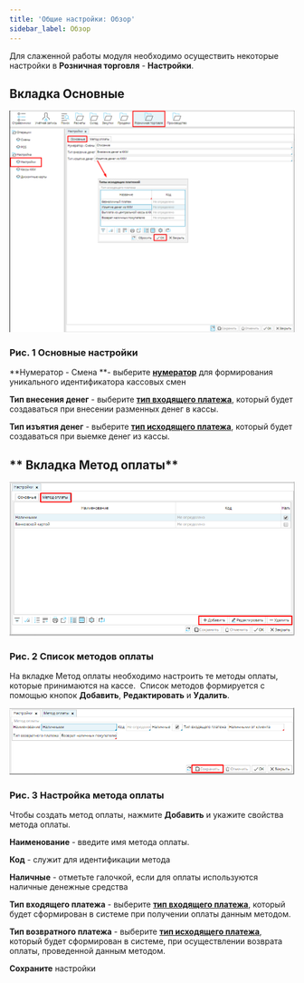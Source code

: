 ```yaml
---
title: 'Общие настройки: Обзор'
sidebar_label: Обзор
---
```


Для слаженной работы модуля необходимо осуществить некоторые настройки в **Розничная торговля** - **Настройки**.

## **Вкладка Основные**

![](attachments/1146939/1802246.png)

### Рис. 1 Основные настройки

  

**Нумератор - Смена **- выберите [**нумератор**](Numerators.md) для формирования уникального идентификатора кассовых смен 

**Тип внесения денег** - выберите [**тип входящего платежа**](Payment_type.md), который будет создаваться при внесении разменных денег в кассы.

**Тип изъятия денег** - выберите [**тип исходящего платежа**](Payment_type.md), который будет создаваться при выемке денег из кассы.

## ** Вкладка Метод оплаты**

![](attachments/1146939/1802247.png)

### Рис. 2 Список методов оплаты

  

На вкладке Метод оплаты необходимо настроить те методы оплаты, которые принимаются на кассе.  Список методов формируется с помощью кнопок **Добавить**, **Редактировать** и **Удалить**.  

  

![](attachments/1146939/1802248.png)

### Рис. 3 Настройка метода оплаты

  

Чтобы создать метод оплаты, нажмите **Добавить** и укажите свойства метода оплаты.

**Наименование** - введите имя метода оплаты.

**Код** - служит для идентификации метода

**Наличные** - отметьте галочкой, если для оплаты используются наличные денежные средства

**Тип входящего платежа** - выберите [**тип входящего платежа**](Payment_type.md), который будет сформирован в системе при получении оплаты данным методом. 

**Тип возвратного платежа** - выберите [**тип исходящего платежа**](Payment_type.md), который будет сформирован в системе, при осуществлении возврата оплаты, проведенной данным методом.

**Сохраните** настройки

  

  


